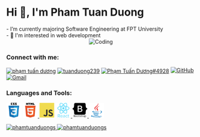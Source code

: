 <h1>Hi 👋, I'm Pham Tuan Duong</h1>
    - I’m currently majoring Software Engineering at FPT University <br>
    - 🔭 I'm interested in web development
    <div align="center">
        <img alt=" Coding" width="300"
            src="https://cdn.dribbble.com/users/1162077/screenshots/3848914/programmer.gif"/>
    </div>
<h3 align="left">Connect with me:</h3>
<p>
    <a href="https://www.facebook.com/tuanduong.pham.372" target="blank"><img align="center"
            src="https://raw.githubusercontent.com/rahuldkjain/github-profile-readme-generator/master/src/images/icons/Social/facebook.svg"
            alt="phạm tuấn dương" height="30" width="40" /></a>
    <a href="https://instagram.com/tuanduong239" target="blank"><img align="center"
            src="https://raw.githubusercontent.com/rahuldkjain/github-profile-readme-generator/master/src/images/icons/Social/instagram.svg"
            alt="tuanduong239" height="30" width="40" /></a>
    <a href="https://discord.gg/Phạm Tuấn Dương#4928" target="blank"><img align="center"
            src="https://raw.githubusercontent.com/rahuldkjain/github-profile-readme-generator/master/src/images/icons/Social/discord.svg"
            alt="Phạm Tuấn Dương#4928" height="30" width="40" /></a>
     <a href="https://github.com//PhamTuanDuongs"><img src="https://camo.githubusercontent.com/fbc3df79ffe1a99e482b154b29262ecbb10d6ee4ed22faa82683aa653d72c4e1/68747470733a2f2f696d672e736869656c64732e696f2f62616467652f4769744875622d3130303030303f7374796c653d666f722d7468652d6261646765266c6f676f3d676974687562266c6f676f436f6c6f723d7768697465" alt="GitHub" data-canonical-src="https://img.shields.io/badge/GitHub-100000?style=for-the-badge&amp;logo=github&amp;logoColor=white" style="max-width: 100%;"> </a>
    <a href="mailto:tuanduongpthe@gmail.com"><img src="https://camo.githubusercontent.com/571384769c09e0c66b45e39b5be70f68f552db3e2b2311bc2064f0d4a9f5983b/68747470733a2f2f696d672e736869656c64732e696f2f62616467652f476d61696c2d4431343833363f7374796c653d666f722d7468652d6261646765266c6f676f3d676d61696c266c6f676f436f6c6f723d7768697465" alt="Gmail" data-canonical-src="https://img.shields.io/badge/Gmail-D14836?style=for-the-badge&amp;logo=gmail&amp;logoColor=white" style="max-width: 100%;"></a>
</p>
<h3 align="left">Languages and Tools:</h3>
<p align="left"> <img
        src="https://raw.githubusercontent.com/devicons/devicon/master/icons/css3/css3-original-wordmark.svg"
        alt="css3" width="40" height="40" /> </a> <a href="https://www.w3.org/html/" target="_blank"
        rel="noreferrer"> <img
            src="https://raw.githubusercontent.com/devicons/devicon/master/icons/html5/html5-original-wordmark.svg"
            alt="html5" width="40" height="40" /> </a> <img
        src="https://raw.githubusercontent.com/devicons/devicon/master/icons/javascript/javascript-original.svg"
        alt="javascript" width="40" height="40" /> </a><img
        src="https://raw.githubusercontent.com/devicons/devicon/master/icons/react/react-original-wordmark.svg"
        alt="react" width="40" height="40" /><a href="https://getbootstrap.com" target="_blank" rel="noreferrer">
        <img src="https://raw.githubusercontent.com/devicons/devicon/master/icons/bootstrap/bootstrap-plain-wordmark.svg"
            alt="bootstrap" width="40" height="40" /> </a><a href="https://www.java.com" target="_blank"
        rel="noreferrer">
        <img src="https://raw.githubusercontent.com/devicons/devicon/master/icons/java/java-original.svg" alt="java"
            width="40" height="40" /> </a> <a href="https://developer.mozilla.org/en-US/docs/Web/JavaScript"
        target="_blank" rel="noreferrer">
         <div style="float: left;">
            <img height="150"
           src="https://github-readme-stats.vercel.app/api?username=phamtuanduongs&show_icons=true&locale=en"
           alt="phamtuanduongs" width="350"/>
            <img src="https://camo.githubusercontent.com/e9afa9e9b7e18afe8e914e158245097090695cc3c6a4a087f72e8f3c5de584ec/68747470733a2f2f6769746875622d726561646d652d73746174732e76657263656c2e6170702f6170692f746f702d6c616e67733f757365726e616d653d7068616d7475616e64756f6e67732673686f775f69636f6e733d74727565266c6f63616c653d656e266c61796f75743d636f6d70616374" alt="phamtuanduongs" data-canonical-src="https://github-readme-stats.vercel.app/api/top-langs?username=phamtuanduongs&amp;show_icons=true&amp;locale=en&amp;layout=compact" width="350" height="150" padding-top="10"/>
         </div>
